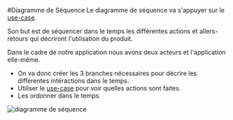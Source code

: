 #Diagramme de Séquence
Le diagramme de séquence va s'appuyer sur le [use-case](https://github.com/simplonco/UML-Use-Case).

Son but est de séquencer dans le temps les différentes actions et allers-retours qui décriront l'utilisation du produit.

Dans le cadre de notre application nous avons deux acteurs et l'application elle-même.

+ On va donc créer les 3 branches nécessaires pour décrire les différentes intéractions dans le temps.
+ Utiliser le [use-case](https://github.com/simplonco/UML-Use-Case) pour voir quelles actions sont faites.
+ Les ordonner dans le temps.

![diagramme de séquence](https://raw.githubusercontent.com/simplonco/UML-Sequence/master/sequences.jpg)
